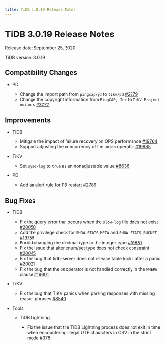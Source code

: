 ```yaml
---
title: TiDB 3.0.19 Release Notes
---
```


# TiDB 3.0.19 Release Notes

Release date: September 25, 2020

TiDB version: 3.0.19

## Compatibility Changes

+ PD

    - Change the import path from `pingcap/pd` to `tikv/pd` [#2779](https://github.com/pingcap/pd/pull/2779)
    - Change the copyright information from `PingCAP, Inc` to `TiKV Project Authors` [#2777](https://github.com/pingcap/pd/pull/2777)

## Improvements

+ TiDB

    - Mitigate the impact of failure recovery on QPS performance [#19764](https://github.com/pingcap/tidb/pull/19764)
    - Support adjusting the concurrency of the `union` operator [#19885](https://github.com/pingcap/tidb/pull/19885)

+ TiKV

    - Set `sync-log` to `true` as an nonadjustable value [#8636](https://github.com/tikv/tikv/pull/8636)

+ PD

    - Add an alert rule for PD restart [#2789](https://github.com/pingcap/pd/pull/2789)

## Bug Fixes

+ TiDB

    - Fix the query error that occurs when the `slow-log` file does not exist [#20050](https://github.com/pingcap/tidb/pull/20050)
    - Add the privilege check for `SHOW STATS_META` and `SHOW STATS_BUCKET` [#19759](https://github.com/pingcap/tidb/pull/19759)
    - Forbid changing the decimal type to the integer type [#19681](https://github.com/pingcap/tidb/pull/19681)
    - Fix the issue that alter enum/set type does not check constraint [#20045](https://github.com/pingcap/tidb/pull/20045)
    - Fix the bug that tidb-server does not release table locks after a panic [#20021](https://github.com/pingcap/tidb/pull/20021)
    - Fix the bug that the `OR` operator is not handled correctly in the `WHERE` clause [#19901](https://github.com/pingcap/tidb/pull/19901)

+ TiKV

    - Fix the bug that TiKV panics when parsing responses with missing reason phrases [#8540](https://github.com/tikv/tikv/pull/8540)

+ Tools

    + TiDB Lightning

        - Fix the issue that the TiDB Lightning process does not exit in time when encountering illegal UTF characters in CSV in the strict mode [#378](https://github.com/pingcap/tidb-lightning/pull/378)
